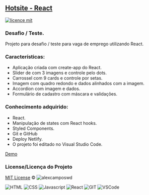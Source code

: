 ## <a href="#">Hotsite - React</a>
[![licence mit](https://img.shields.io/badge/licence-MIT-blue.svg)](https://github.com/alexcamposwd/hotsite-dot-react/blob/main/LICENSE) 

### Desafio / Teste.

Projeto para desafio / teste para vaga de emprego utilizando React.

### Características:

- Aplicação criada com create-app do React.
- Slider de com 3 imagens e controle pelo dots.
- Carrossel com 9 cards e controle por setas.
- Imagem com quadro redondo e dados alinhados com a imagem.
- Accordion com imagem e dados.
- Formulário de cadastro com máscara e validações.


### Conhecimento adquirido:

- React.
- Manipulação de states com React hooks.
- Styled Components.
- Git e GitHub
- Deploy Netlify.
- O projeto foi editado no Visual Studio Code.

[Demo](https://hotsite-react.netlify.app/)

### License/Licença do Projeto
[MIT License](./LICENSE) © ![alexcamposwd](https://img.shields.io/badge/-alexcamposwd-blue?&style=flat)


![HTML]( https://img.shields.io/badge/HTML5-E34F26?style=for-the-badge&logo=html5&logoColor=white )
![CSS](https://img.shields.io/badge/CSS3-1572B6?style=for-the-badge&logo=css3&logoColor=white )
![Javascript]( https://img.shields.io/badge/JavaScript-F7DF1E?style=for-the-badge&logo=javascript&logoColor=black) 
![React]( https://img.shields.io/badge/React-20232A?style=for-the-badge&logo=react&logoColor=61DAFB) 
![GIT]( https://img.shields.io/badge/Git-F05032?style=for-the-badge&logo=git&logoColor=white) 
![VSCode]( https://img.shields.io/badge/Visual_Studio_Code-0078D4?style=for-the-badge&logo=visual%20studio%20code&logoColor=white) 
